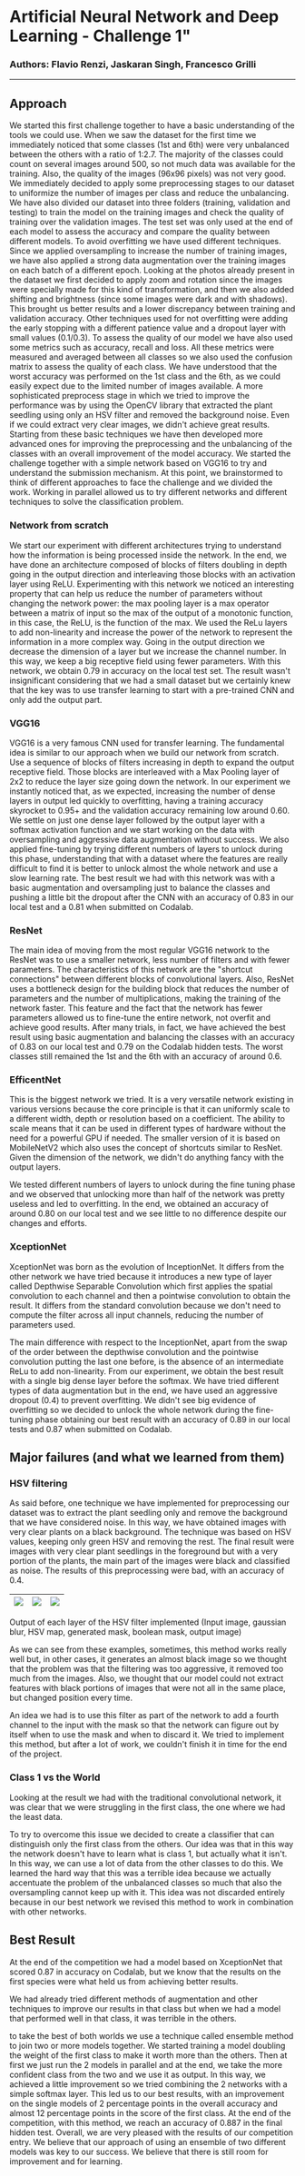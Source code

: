 
# Artificial Neural Network and Deep Learning - Challenge 1"
### Authors: Flavio Renzi, Jaskaran Singh, Francesco Grilli
---

## Approach

We started this first challenge together to have a basic understanding
of the tools we could use. When we saw the dataset for the first time we
immediately noticed that some classes (1st and 6th) were very unbalanced
between the others with a ratio of 1:2.7. The majority of the classes
could count on several images around 500, so not much data was available
for the training. Also, the quality of the images (96x96 pixels) was not
very good. We immediately decided to apply some preprocessing stages to
our dataset to uniformize the number of images per class and reduce the
unbalancing. We have also divided our dataset into three folders
(training, validation and testing) to train the model on the training
images and check the quality of training over the validation images. The
test set was only used at the end of each model to assess the accuracy
and compare the quality between different models. To avoid overfitting
we have used different techniques. Since we applied oversampling to
increase the number of training images, we have also applied a strong
data augmentation over the training images on each batch of a different
epoch. Looking at the photos already present in the dataset we first
decided to apply zoom and rotation since the images were specially made
for this kind of transformation, and then we also added shifting and
brightness (since some images were dark and with shadows). This brought
us better results and a lower discrepancy between training and
validation accuracy. Other techniques used for not overfitting were
adding the early stopping with a different patience value and a dropout
layer with small values (0.1/0.3). To assess the quality of our model we
have also used some metrics such as accuracy, recall and loss. All these
metrics were measured and averaged between all classes so we also used
the confusion matrix to assess the quality of each class. We have
understood that the worst accuracy was performed on the 1st class and
the 6th, as we could easily expect due to the limited number of images
available. A more sophisticated preprocess stage in which we tried to
improve the performance was by using the OpenCV library that extracted
the plant seedling using only an HSV filter and removed the background
noise. Even if we could extract very clear images, we didn't achieve
great results. Starting from these basic techniques we have then
developed more advanced ones for improving the preprocessing and the
unbalancing of the classes with an overall improvement of the model
accuracy. We started the challenge together with a simple network based
on VGG16 to try and understand the submission mechanism. At this point,
we brainstormed to think of different approaches to face the challenge
and we divided the work. Working in parallel allowed us to try different
networks and different techniques to solve the classification problem.

### Network from scratch

We start our experiment with different architectures trying to
understand how the information is being processed inside the network. In
the end, we have done an architecture composed of blocks of filters
doubling in depth going in the output direction and interleaving those
blocks with an activation layer using ReLU. Experimenting with this
network we noticed an interesting property that can help us reduce the
number of parameters without changing the network power: the max pooling
layer is a max operator between a matrix of input so the max of the
output of a monotonic function, in this case, the ReLU, is the function
of the max. We used the ReLu layers to add non-linearity and increase
the power of the network to represent the information in a more complex
way. Going in the output direction we decrease the dimension of a layer
but we increase the channel number. In this way, we keep a big receptive
field using fewer parameters. With this network, we obtain 0.79 in
accuracy on the local test set. The result wasn't insignificant
considering that we had a small dataset but we certainly knew that the
key was to use transfer learning to start with a pre-trained CNN and
only add the output part.

### VGG16

VGG16 is a very famous CNN used for transfer learning. The fundamental
idea is similar to our approach when we build our network from scratch.
Use a sequence of blocks of filters increasing in depth to expand the
output receptive field. Those blocks are interleaved with a Max Pooling
layer of 2x2 to reduce the layer size going down the network. In our
experiment we instantly noticed that, as we expected, increasing the
number of dense layers in output led quickly to overfitting, having a
training accuracy skyrocket to 0.95+ and the validation accuracy
remaining low around 0.60. We settle on just one dense layer followed by
the output layer with a softmax activation function and we start working
on the data with oversampling and aggressive data augmentation without
success. We also applied fine-tuning by trying different numbers of
layers to unlock during this phase, understanding that with a dataset
where the features are really difficult to find it is better to unlock
almost the whole network and use a slow learning rate. The best result
we had with this network was with a basic augmentation and oversampling
just to balance the classes and pushing a little bit the dropout after
the CNN with an accuracy of 0.83 in our local test and a 0.81 when
submitted on Codalab.

### ResNet

The main idea of moving from the most regular VGG16 network to the
ResNet was to use a smaller network, less number of filters and with
fewer parameters. The characteristics of this network are the "shortcut
connections" between different blocks of convolutional layers. Also,
ResNet uses a bottleneck design for the building block that reduces the
number of parameters and the number of multiplications, making the
training of the network faster. This feature and the fact that the
network has fewer parameters allowed us to fine-tune the entire network,
not overfit and achieve good results. After many trials, in fact, we
have achieved the best result using basic augmentation and balancing the
classes with an accuracy of 0.83 on our local test and 0.79 on the
Codalab hidden tests. The worst classes still remained the 1st and the
6th with an accuracy of around 0.6.

### EfficentNet

This is the biggest network we tried. It is a very versatile network
existing in various versions because the core principle is that it can
uniformly scale to a different width, depth or resolution based on a
coefficient. The ability to scale means that it can be used in different
types of hardware without the need for a powerful GPU if needed. The
smaller version of it is based on MobileNetV2 which also uses the
concept of shortcuts similar to ResNet. Given the dimension of the
network, we didn\'t do anything fancy with the output layers.

We tested different numbers of layers to unlock during the fine tuning
phase and we observed that unlocking more than half of the network was
pretty useless and led to overfitting. In the end, we obtained an
accuracy of around 0.80 on our local test and we see little to no
difference despite our changes and efforts.

### XceptionNet

XceptionNet was born as the evolution of InceptionNet. It differs from
the other network we have tried because it introduces a new type of
layer called Depthwise Separable Convolution which first applies the
spatial convolution to each channel and then a pointwise convolution to
obtain the result. It differs from the standard convolution because we
don\'t need to compute the filter across all input channels, reducing
the number of parameters used.

The main difference with respect to the InceptionNet, apart from the
swap of the order between the depthwise convolution and the pointwise
convolution putting the last one before, is the absence of an
intermediate ReLu to add non-linearity. From our experiment, we obtain
the best result with a single big dense layer before the softmax. We
have tried different types of data augmentation but in the end, we have
used an aggressive dropout (0.4) to prevent overfitting. We didn\'t see
big evidence of overfitting so we decided to unlock the whole network
during the fine-tuning phase obtaining our best result with an accuracy
of 0.89 in our local tests and 0.87 when submitted on Codalab.

## Major failures (and what we learned from them)

### HSV filtering

As said before, one technique we have implemented for preprocessing our
dataset was to extract the plant seedling only and remove the background
that we have considered noise. In this way, we have obtained images with
very clear plants on a black background. The technique was based on HSV
values, keeping only green HSV and removing the rest. The final result
were images with very clear plant seedlings in the foreground but with a
very portion of the plants, the main part of the images were black and
classified as noise. The results of this preprocessing were bad, with an
accuracy of 0.4.


| ![](hsv1.jpg) | ![](hsv2.jpg) | ![](hsv3.jpg) |
| --- | --- |--- |

Output of each layer of the HSV filter implemented
(Input image, gaussian blur, HSV map, generated mask, boolean mask,
output image)

As we can see from these examples, sometimes, this method works really
well but, in other cases, it generates an almost black image so we
thought that the problem was that the filtering was too aggressive, it
removed too much from the images. Also, we thought that our model could
not extract features with black portions of images that were not all in
the same place, but changed position every time.

An idea we had is to use this filter as part of the network to add a
fourth channel to the input with the mask so that the network can figure
out by itself when to use the mask and when to discard it. We tried to
implement this method, but after a lot of work, we couldn't finish it in
time for the end of the project.

### Class 1 vs the World

Looking at the result we had with the traditional convolutional network,
it was clear that we were struggling in the first class, the one where
we had the least data.

To try to overcome this issue we decided to create a classifier that can
distinguish only the first class from the others. Our idea was that in
this way the network doesn't have to learn what is class 1, but actually
what it isn't. In this way, we can use a lot of data from the other
classes to do this. We learned the hard way that this was a terrible
idea because we actually accentuate the problem of the unbalanced
classes so much that also the oversampling cannot keep up with it. This
idea was not discarded entirely because in our best network we revised
this method to work in combination with other networks.

## Best Result

At the end of the competition we had a model based on XceptionNet that
scored 0.87 in accuracy on Codalab, but we know that the results on the
first species were what held us from achieving better results.

We had already tried different methods of augmentation and other
techniques to improve our results in that class but when we had a model
that performed well in that class, it was terrible in the others.

to take the best of both worlds we use a technique called ensemble
method to join two or more models together. We started training a model
doubling the weight of the first class to make it worth more than the
others. Then at first we just run the 2 models in parallel and at the
end, we take the more confident class from the two and we use it as
output. In this way, we achieved a little improvement so we tried
combining the 2 networks with a simple softmax layer. This led us to our
best results, with an improvement on the single models of 2 percentage
points in the overall accuracy and almost 12 percentage points in the
score of the first class. At the end of the competition, with this
method, we reach an accuracy of 0.887 in the final hidden test. Overall,
we are very pleased with the results of our competition entry. We
believe that our approach of using an ensemble of two different models
was key to our success. We believe that there is still room for
improvement and for learning.
